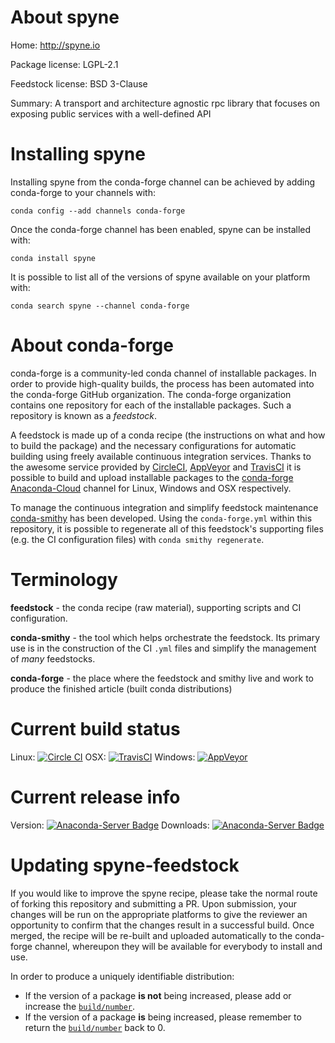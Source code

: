 About spyne
===========

Home: http://spyne.io

Package license: LGPL-2.1

Feedstock license: BSD 3-Clause

Summary: A transport and architecture agnostic rpc library that focuses on exposing public services with a well-defined API



Installing spyne
================

Installing spyne from the conda-forge channel can be achieved by adding conda-forge to your channels with:

```
conda config --add channels conda-forge
```

Once the conda-forge channel has been enabled, spyne can be installed with:

```
conda install spyne
```

It is possible to list all of the versions of spyne available on your platform with:

```
conda search spyne --channel conda-forge
```


About conda-forge
=================

conda-forge is a community-led conda channel of installable packages.
In order to provide high-quality builds, the process has been automated into the
conda-forge GitHub organization. The conda-forge organization contains one repository 
for each of the installable packages. Such a repository is known as a *feedstock*.

A feedstock is made up of a conda recipe (the instructions on what and how to build
the package) and the necessary configurations for automatic building using freely
available continuous integration services. Thanks to the awesome service provided by
[CircleCI](https://circleci.com/), [AppVeyor](http://www.appveyor.com/)
and [TravisCI](https://travis-ci.org/) it is possible to build and upload installable
packages to the [conda-forge](https://anaconda.org/conda-forge)
[Anaconda-Cloud](http://docs.anaconda.org/) channel for Linux, Windows and OSX respectively.

To manage the continuous integration and simplify feedstock maintenance
[conda-smithy](http://github.com/conda-forge/conda-smithy) has been developed.
Using the ``conda-forge.yml`` within this repository, it is possible to regenerate all of
this feedstock's supporting files (e.g. the CI configuration files) with ``conda smithy regenerate``.


Terminology
===========

**feedstock** - the conda recipe (raw material), supporting scripts and CI configuration.

**conda-smithy** - the tool which helps orchestrate the feedstock.
                   Its primary use is in the construction of the CI ``.yml`` files
                   and simplify the management of *many* feedstocks.

**conda-forge** - the place where the feedstock and smithy live and work to
                  produce the finished article (built conda distributions)

Current build status
====================

Linux: [![Circle CI](https://circleci.com/gh/conda-forge/spyne-feedstock.svg?style=svg)](https://circleci.com/gh/conda-forge/spyne-feedstock)
OSX: [![TravisCI](https://travis-ci.org/conda-forge/spyne-feedstock.svg?branch=master)](https://travis-ci.org/conda-forge/spyne-feedstock) 
Windows: [![AppVeyor](https://ci.appveyor.com/api/projects/status/github/conda-forge/spyne-feedstock?svg=True)](https://ci.appveyor.com/project/conda-forge/spyne-feedstock/branch/master)

Current release info
====================
Version: [![Anaconda-Server Badge](https://anaconda.org/conda-forge/spyne/badges/version.svg)](https://anaconda.org/conda-forge/spyne)
Downloads: [![Anaconda-Server Badge](https://anaconda.org/conda-forge/spyne/badges/downloads.svg)](https://anaconda.org/conda-forge/spyne)


Updating spyne-feedstock
========================

If you would like to improve the spyne recipe, please take the normal
route of forking this repository and submitting a PR. Upon submission, your changes will
be run on the appropriate platforms to give the reviewer an opportunity to confirm that the
changes result in a successful build. Once merged, the recipe will be re-built and uploaded
automatically to the conda-forge channel, whereupon they will be available for everybody to
install and use.

In order to produce a uniquely identifiable distribution:
 * If the version of a package **is not** being increased, please add or increase
   the [``build/number``](http://conda.pydata.org/docs/building/meta-yaml.html#build-number-and-string). 
 * If the version of a package **is** being increased, please remember to return
   the [``build/number``](http://conda.pydata.org/docs/building/meta-yaml.html#build-number-and-string)
   back to 0.
